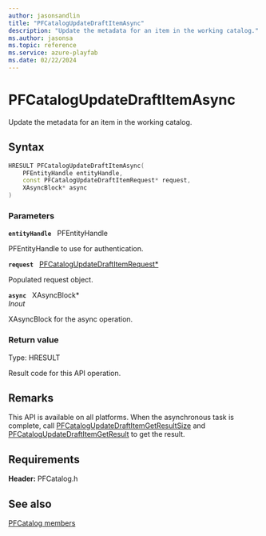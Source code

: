 ```yaml
---
author: jasonsandlin
title: "PFCatalogUpdateDraftItemAsync"
description: "Update the metadata for an item in the working catalog."
ms.author: jasonsa
ms.topic: reference
ms.service: azure-playfab
ms.date: 02/22/2024
---
```


# PFCatalogUpdateDraftItemAsync  

Update the metadata for an item in the working catalog.  

## Syntax  
  
```cpp
HRESULT PFCatalogUpdateDraftItemAsync(  
    PFEntityHandle entityHandle,  
    const PFCatalogUpdateDraftItemRequest* request,  
    XAsyncBlock* async  
)  
```  
  
### Parameters  
  
**`entityHandle`** &nbsp; PFEntityHandle  
  
PFEntityHandle to use for authentication.  
  
**`request`** &nbsp; [PFCatalogUpdateDraftItemRequest*](../../pfcatalogtypes/structs/pfcatalogupdatedraftitemrequest.md)  
  
Populated request object.  
  
**`async`** &nbsp; XAsyncBlock*  
*_Inout_*  
  
XAsyncBlock for the async operation.  
  
  
### Return value
Type: HRESULT
  
Result code for this API operation.
  
## Remarks  
  
This API is available on all platforms. When the asynchronous task is complete, call [PFCatalogUpdateDraftItemGetResultSize](pfcatalogupdatedraftitemgetresultsize.md) and [PFCatalogUpdateDraftItemGetResult](pfcatalogupdatedraftitemgetresult.md) to get the result.
  
## Requirements  
  
**Header:** PFCatalog.h
  
## See also  
[PFCatalog members](../pfcatalog_members.md)  

  
  
